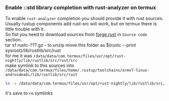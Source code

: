 ### Enable ::std library completion with rust-analyzer on termux

To enable `rust-analyzer` completion you should provide it with rust sources.
Usually rustup components add rust-src will work, but on termux there is little trouble
with it.  
So fist you need to download sources from [forge.rust](https://forge.rust-lang.org/infra/other-installation-methods.html) 
in `Source code` section.  
tar xf rustc-???.gz - to unzip
move this folder as $(rustc --print sysroot)/lib/rustlib/src/rust   
for me it was `/data/data/com.termux/files/usr/opt/rust-nightly/lib/rustlib/src/rust/src`  
make symlink to this sources into `/data/data/com.termux/files/home/.rustup/toolchains/armv7-linux-androideabi/lib/rustlib/src/rust`  

```bash
ln -s /data/data/com.termux/files/usr/opt/rust-nightly/lib/rustlib/src/rust /data/data/com.termux/files/home/.rustup/toolchains/armv7-linux-androideabi/lib/rustlib/src/rust
```

it's save to `rm` symlinks
